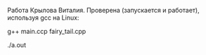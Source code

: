 Работа Крылова Виталия. Проверена (запускается и работает), используя gcc на Linux:

  g++ main.ccp fairy_tail.cpp

  ./a.out
